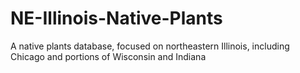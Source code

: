 # NE-Illinois-Native-Plants
 A native plants database, focused on northeastern Illinois, including Chicago and portions of Wisconsin and Indiana
